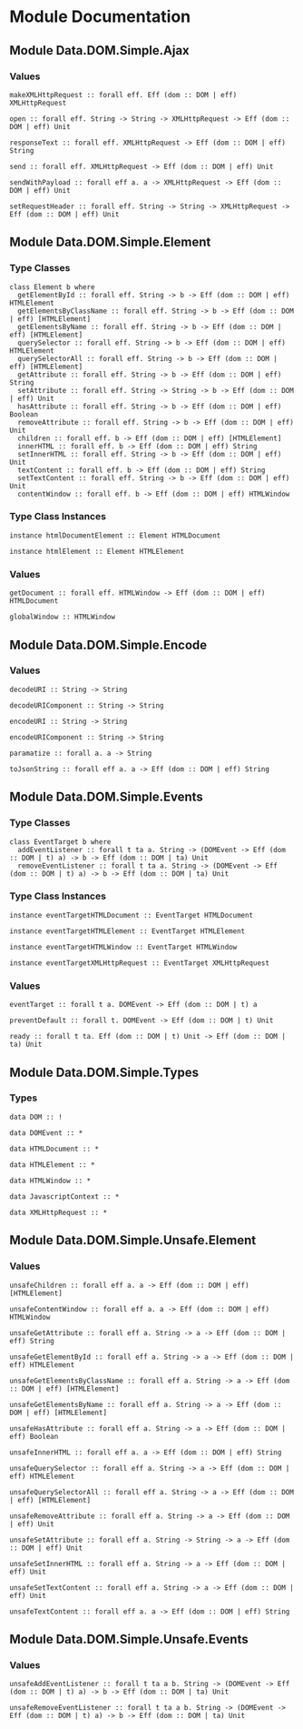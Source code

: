 # Module Documentation

## Module Data.DOM.Simple.Ajax

### Values

    makeXMLHttpRequest :: forall eff. Eff (dom :: DOM | eff) XMLHttpRequest

    open :: forall eff. String -> String -> XMLHttpRequest -> Eff (dom :: DOM | eff) Unit

    responseText :: forall eff. XMLHttpRequest -> Eff (dom :: DOM | eff) String

    send :: forall eff. XMLHttpRequest -> Eff (dom :: DOM | eff) Unit

    sendWithPayload :: forall eff a. a -> XMLHttpRequest -> Eff (dom :: DOM | eff) Unit

    setRequestHeader :: forall eff. String -> String -> XMLHttpRequest -> Eff (dom :: DOM | eff) Unit


## Module Data.DOM.Simple.Element

### Type Classes

    class Element b where
      getElementById :: forall eff. String -> b -> Eff (dom :: DOM | eff) HTMLElement
      getElementsByClassName :: forall eff. String -> b -> Eff (dom :: DOM | eff) [HTMLElement]
      getElementsByName :: forall eff. String -> b -> Eff (dom :: DOM | eff) [HTMLElement]
      querySelector :: forall eff. String -> b -> Eff (dom :: DOM | eff) HTMLElement
      querySelectorAll :: forall eff. String -> b -> Eff (dom :: DOM | eff) [HTMLElement]
      getAttribute :: forall eff. String -> b -> Eff (dom :: DOM | eff) String
      setAttribute :: forall eff. String -> String -> b -> Eff (dom :: DOM | eff) Unit
      hasAttribute :: forall eff. String -> b -> Eff (dom :: DOM | eff) Boolean
      removeAttribute :: forall eff. String -> b -> Eff (dom :: DOM | eff) Unit
      children :: forall eff. b -> Eff (dom :: DOM | eff) [HTMLElement]
      innerHTML :: forall eff. b -> Eff (dom :: DOM | eff) String
      setInnerHTML :: forall eff. String -> b -> Eff (dom :: DOM | eff) Unit
      textContent :: forall eff. b -> Eff (dom :: DOM | eff) String
      setTextContent :: forall eff. String -> b -> Eff (dom :: DOM | eff) Unit
      contentWindow :: forall eff. b -> Eff (dom :: DOM | eff) HTMLWindow


### Type Class Instances

    instance htmlDocumentElement :: Element HTMLDocument

    instance htmlElement :: Element HTMLElement


### Values

    getDocument :: forall eff. HTMLWindow -> Eff (dom :: DOM | eff) HTMLDocument

    globalWindow :: HTMLWindow


## Module Data.DOM.Simple.Encode

### Values

    decodeURI :: String -> String

    decodeURIComponent :: String -> String

    encodeURI :: String -> String

    encodeURIComponent :: String -> String

    paramatize :: forall a. a -> String

    toJsonString :: forall eff a. a -> Eff (dom :: DOM | eff) String


## Module Data.DOM.Simple.Events

### Type Classes

    class EventTarget b where
      addEventListener :: forall t ta a. String -> (DOMEvent -> Eff (dom :: DOM | t) a) -> b -> Eff (dom :: DOM | ta) Unit
      removeEventListener :: forall t ta a. String -> (DOMEvent -> Eff (dom :: DOM | t) a) -> b -> Eff (dom :: DOM | ta) Unit


### Type Class Instances

    instance eventTargetHTMLDocument :: EventTarget HTMLDocument

    instance eventTargetHTMLElement :: EventTarget HTMLElement

    instance eventTargetHTMLWindow :: EventTarget HTMLWindow

    instance eventTargetXMLHttpRequest :: EventTarget XMLHttpRequest


### Values

    eventTarget :: forall t a. DOMEvent -> Eff (dom :: DOM | t) a

    preventDefault :: forall t. DOMEvent -> Eff (dom :: DOM | t) Unit

    ready :: forall t ta. Eff (dom :: DOM | t) Unit -> Eff (dom :: DOM | ta) Unit


## Module Data.DOM.Simple.Types

### Types

    data DOM :: !

    data DOMEvent :: *

    data HTMLDocument :: *

    data HTMLElement :: *

    data HTMLWindow :: *

    data JavascriptContext :: *

    data XMLHttpRequest :: *


## Module Data.DOM.Simple.Unsafe.Element

### Values

    unsafeChildren :: forall eff a. a -> Eff (dom :: DOM | eff) [HTMLElement]

    unsafeContentWindow :: forall eff a. a -> Eff (dom :: DOM | eff) HTMLWindow

    unsafeGetAttribute :: forall eff a. String -> a -> Eff (dom :: DOM | eff) String

    unsafeGetElementById :: forall eff a. String -> a -> Eff (dom :: DOM | eff) HTMLElement

    unsafeGetElementsByClassName :: forall eff a. String -> a -> Eff (dom :: DOM | eff) [HTMLElement]

    unsafeGetElementsByName :: forall eff a. String -> a -> Eff (dom :: DOM | eff) [HTMLElement]

    unsafeHasAttribute :: forall eff a. String -> a -> Eff (dom :: DOM | eff) Boolean

    unsafeInnerHTML :: forall eff a. a -> Eff (dom :: DOM | eff) String

    unsafeQuerySelector :: forall eff a. String -> a -> Eff (dom :: DOM | eff) HTMLElement

    unsafeQuerySelectorAll :: forall eff a. String -> a -> Eff (dom :: DOM | eff) [HTMLElement]

    unsafeRemoveAttribute :: forall eff a. String -> a -> Eff (dom :: DOM | eff) Unit

    unsafeSetAttribute :: forall eff a. String -> String -> a -> Eff (dom :: DOM | eff) Unit

    unsafeSetInnerHTML :: forall eff a. String -> a -> Eff (dom :: DOM | eff) Unit

    unsafeSetTextContent :: forall eff a. String -> a -> Eff (dom :: DOM | eff) Unit

    unsafeTextContent :: forall eff a. a -> Eff (dom :: DOM | eff) String


## Module Data.DOM.Simple.Unsafe.Events

### Values

    unsafeAddEventListener :: forall t ta a b. String -> (DOMEvent -> Eff (dom :: DOM | t) a) -> b -> Eff (dom :: DOM | ta) Unit

    unsafeRemoveEventListener :: forall t ta a b. String -> (DOMEvent -> Eff (dom :: DOM | t) a) -> b -> Eff (dom :: DOM | ta) Unit